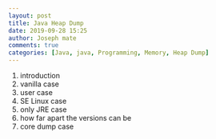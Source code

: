 ```yaml
---
layout: post
title: Java Heap Dump
date: 2019-09-28 15:25
author: Joseph mate
comments: true
categories: [Java, java, Programming, Memory, Heap Dump]
---
```

1. introduction
2. vanilla case
3. user case
4. SE Linux case
5. only JRE case
6. how far apart the versions can be
7. core dump case
